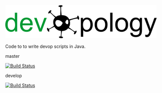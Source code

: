 ![devOPology](https://raw.githubusercontent.com/devopology/tools/develop/devopology.png)

Code to to write devop scripts in Java.

master

[![Build Status](https://travis-ci.org/devopology/tools.svg?branch=master)](https://travis-ci.org/devopology/tools)

develop

[![Build Status](https://travis-ci.org/devopology/tools.svg?branch=develop)](https://travis-ci.org/devopology/tools)
